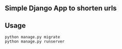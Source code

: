 ## Simple Django App to shorten urls

## Usage
~~~~
python manage.py migrate
python manage.py runserver
~~~~
